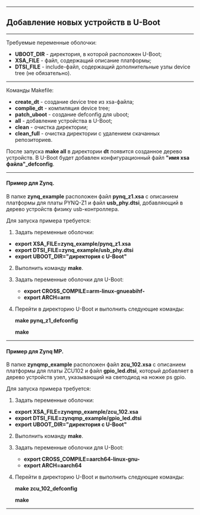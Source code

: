 ------

## Добавление новых устройств в U-Boot

------

Требуемые переменные оболочки:

- **UBOOT_DIR** -  директория, в которой расположен U-Boot;
- **XSA_FILE** - файл, содержащий описание платформы;
- **DTSI_FILE** - include-файл, содержащий дополнительные узлы device tree (не обязательно).

------

Команды Makefile:

- **create_dt** - создание device tree из xsa-файла;
- **complie_dt** - компиляция device tree;
- **patch_uboot** - создание  defconfig для uboot;
- **all** - добавление устройства в U-Boot;
- **clean** - очистка директории;
- **clean_full** - очистка директории с удалением скачанных репозиториев.

После запуска **make all** в директории **dt** появится созданное дерево устройств. В U-Boot будет добавлен конфигурационный файл **"имя xsa файла"_defconfig**. 

------

#### Пример для Zynq.

В папке **zynq_example** расположен файл **pynq_z1.xsa** с описанием платформы для платы PYNQ-Z1 и файл **usb_phy.dtsi**, добавляющий в дерево устройств физику usb-контроллера. 

Для запуска примера требуется:

1.  Задать переменные оболочки:
   - **export XSA_FILE=zynq_example/pynq_z1.xsa**
   - **export DTSI_FILE=zynq_example/usb_phy.dtsi**
   - **export UBOOT_DIR="директория с U-Boot"**

2. Выполнить команду **make**.
3. Задать переменные оболочки для U-Boot:
   - **export CROSS_COMPILE=arm-linux-gnueabihf-**
   - **export ARCH=arm**

4. Перейти в директорию U-Boot и выполнить следующие команды:

   **make pynq_z1_defconfig**

   **make**

------

#### Пример для Zynq MP.

В папке **zynqmp_example** расположен файл **zcu_102.xsa** с описанием платформы для платы ZCU102 и файл **gpio_led.dtsi**, который добавляет в дерево устройств узел, указывающий на светодиод на ножке ps gpio. 

Для запуска примера требуется:

1.  Задать переменные оболочки:
   - **export XSA_FILE=zynqmp_example/zcu_102.xsa**
   - **export DTSI_FILE=zynqmp_example/gpio_led.dtsi**
   - **export UBOOT_DIR="директория с U-Boot"**

2. Выполнить команду **make**.
3. Задать переменные оболочки для U-Boot:
   - **export CROSS_COMPILE=aarch64-linux-gnu-**
   - **export ARCH=aarch64**

4. Перейти в директорию U-Boot и выполнить следующие команды:

   **make zcu_102_defconfig**

   **make**

------

